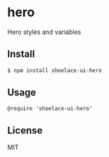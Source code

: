 # hero

Hero styles and variables

## Install

```sh
$ npm install shoelace-ui-hero
```
## Usage

```styl
@require 'shoelace-ui-hero'
```
## License

MIT
